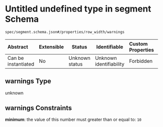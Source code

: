 # Untitled undefined type in segment Schema

```txt
spec/segment.schema.json#/properties/row_width/warnings
```




| Abstract            | Extensible | Status         | Identifiable            | Custom Properties | Additional Properties | Access Restrictions | Defined In                                                                    |
| :------------------ | ---------- | -------------- | ----------------------- | :---------------- | --------------------- | ------------------- | ----------------------------------------------------------------------------- |
| Can be instantiated | No         | Unknown status | Unknown identifiability | Forbidden         | Allowed               | none                | [segment.schema.json\*](../../out/segment.schema.json "open original schema") |

## warnings Type

unknown

## warnings Constraints

**minimum**: the value of this number must greater than or equal to: `10`
